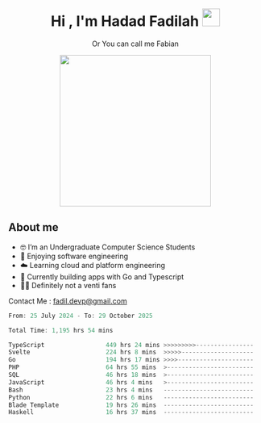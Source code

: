<h1 align="center">Hi , I'm Hadad Fadilah  <img src="https://media.giphy.com/media/hvRJCLFzcasrR4ia7z/giphy.gif" width="35" ></h1>
<p align="center"><span>Or You can call me <span style="font: bold">Fabian</span></p>
<p align="center">
<img src="https://media.tenor.com/78dNivDemDAAAAAi/speech-bubble-venti.gif" width="300"/>    
</p>

##  About me
- 🤓 I’m an Undergraduate Computer Science Students
- 🍰 Enjoying software engineering
- ☁️ Learning cloud and platform engineering
- 🧰 Currently building apps with Go and Typescript 
- 🏃‍♂️ Definitely not a venti fans

Contact Me : fadil.devp@gmail.com

<!--START_SECTION:waka-->

```go
From: 25 July 2024 - To: 29 October 2025

Total Time: 1,195 hrs 54 mins

TypeScript                 449 hrs 24 mins >>>>>>>>>----------------   37.32 %
Svelte                     224 hrs 8 mins  >>>>>--------------------   18.61 %
Go                         194 hrs 17 mins >>>>---------------------   16.13 %
PHP                        64 hrs 55 mins  >------------------------   05.39 %
SQL                        46 hrs 18 mins  >------------------------   03.85 %
JavaScript                 46 hrs 4 mins   >------------------------   03.83 %
Bash                       23 hrs 4 mins   -------------------------   01.92 %
Python                     22 hrs 6 mins   -------------------------   01.84 %
Blade Template             19 hrs 26 mins  -------------------------   01.61 %
Haskell                    16 hrs 37 mins  -------------------------   01.38 %
```

<!--END_SECTION:waka-->




<!--
**Fadil-Tao/Fadil-Tao** is a ✨ _special_ ✨ repository because its `README.md` (this file) appears on your GitHub profile.


